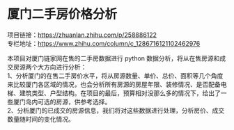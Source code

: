 # 厦门二手房价格分析
项目链接：https://zhuanlan.zhihu.com/p/258886122  
专栏地址：https://www.zhihu.com/column/c_1286716121102462976  
  
本项目对厦门链家网在售的二手房数据进行 python 数据分析，将从在售房源和成交房源两个大方向进行分析：  
1、分析厦门的在售二手房价水平，将从房源数量、单价、总价、面积等几个角度来比较厦门各区域的情况，也会分析所有房源的房屋年限、装修情况、是否配备电梯、建筑类型、户型结构。在项目的最后，预算相对没那么多的情况下，给出了一些厦门岛内可选的房源，供参考选择。  
2、分析厦门的已成交的房源信息，我们将对这些数据进行处理，分析房价、成交数量随时间的变化情况。
